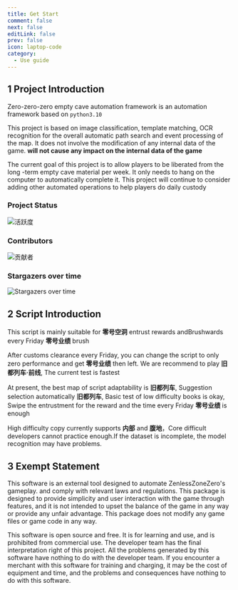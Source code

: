 ```yaml
---
title: Get Start
comment: false
next: false
editLink: false
prev: false
icon: laptop-code
category:
  - Use guide
---
```


## 1 Project Introduction

Zero-zero-zero empty cave automation framework is an automation framework based on `python3.10`

This project is based on image classification, template matching, OCR recognition for the overall automatic path search and event processing of the map. It does not involve the modification of any internal data of the game. **will not cause any impact on the internal data of the game**

The current goal of this project is to allow players to be liberated from the long -term empty cave material per week. It only needs to hang on the computer to automatically complete it. This project will continue to consider adding other automated operations to help players do daily custody

### Project Status

![活跃度](https://repobeats.axiom.co/api/embed/d3fbe2b0b63b850ad8d43ce494c8b4a7019c723a.svg)

### Contributors

![贡献者](https://contrib.rocks/image?repo=sMythicalBird/ZenlessZoneZero-Auto)

### Stargazers over time
![Stargazers over time](https://starchart.cc/sMythicalBird/ZenlessZoneZero-Auto.svg?variant=adaptive)

<div class="vp-card-container">
<VPCard
  title="Contact by QQ",
  desc="Zoneless Zero Auto QQ Group"
  logo="/qq-brands-solid.svg"
  link="https://qm.qq.com/cgi-bin/qm/qr?authKey=mXI63723ToMBW9BAfzEvfPKMaSKmPV%2BSIc%2FyM69RSuK2nshzLdHYoc2Kb%2BzUOr0a&k=UOEhNKGncTfVIkuhed3PoauuZJgL2DIP&noverify=0"
  background="rgba(104, 118, 138, 0.15)"
/>
<VPCard
  title="Contact by Github",
  desc="Github Issues"
  logo="/github.svg"
  link="https://github.com/sMythicalBird/ZenlessZoneZero-Auto/issues"
  background="rgba(104, 118, 138, 0.15)"
/>
</div>

## 2 Script Introduction

This script is mainly suitable for **零号空洞** entrust rewards andBrushwards every Friday **零号业绩** brush

After customs clearance every Friday, you can change the script to only zero performance and get **零号业绩** then left. We are recommend to play **旧都列车·前线**, The current test is fastest

At present, the best map of script adaptability is **旧都列车**, Suggestion selection automatically **旧都列车**, Basic test of low difficulty books is okay, Swipe the entrustment for the reward and the time every Friday **零号业绩** is enough

High difficulty copy currently supports **内部** and **腹地**，Core difficult developers cannot practice enough.If the dataset is incomplete, the model recognition may have problems.

## 3 Exempt Statement

This software is an external tool designed to automate ZenlessZoneZero's gameplay. and comply with relevant laws and regulations. This package is designed to provide simplicity and user interaction with the game through features, and it is not intended to upset the balance of the game in any way or provide any unfair advantage. This package does not modify any game files or game code in any way.

This software is open source and free. It is for learning and use, and is prohibited from commercial use. The developer team has the final interpretation right of this project. All the problems generated by this software have nothing to do with the developer team. If you encounter a merchant with this software for training and charging, it may be the cost of equipment and time, and the problems and consequences have nothing to do with this software.
